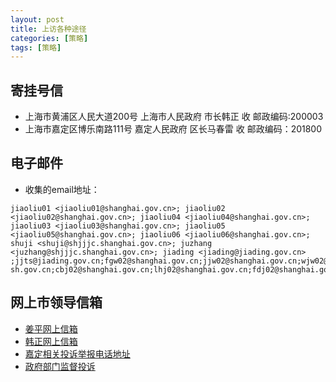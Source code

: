 ```yaml
---
layout: post
title: 上访各种途径
categories: [策略]
tags: [策略]
---
```




## 寄挂号信
 * 上海市黄浦区人民大道200号 上海市人民政府 市长韩正 收  邮政编码:200003
 * 上海市嘉定区博乐南路111号 嘉定人民政府 区长马春雷 收 邮政编码：201800

## 电子邮件
 * 收集的email地址：

```
jiaoliu01 <jiaoliu01@shanghai.gov.cn>; jiaoliu02 <jiaoliu02@shanghai.gov.cn>; jiaoliu04 <jiaoliu04@shanghai.gov.cn>; jiaoliu03 <jiaoliu03@shanghai.gov.cn>; jiaoliu05 <jiaoliu05@shanghai.gov.cn>; jiaoliu06 <jiaoliu06@shanghai.gov.cn>; shuji <shuji@shjjjc.shanghai.gov.cn>; juzhang <juzhang@shjjjc.shanghai.gov.cn>; jiading <jiading@jiading.gov.cn> ;jjts@jiading.gov.cn;fgw02@shanghai.gov.cn;jjw02@shanghai.gov.cn;wjw02@shanghai.gov.cn;jwxf@shmec.gov.cn;kw02@shanghai.gov.cn;mzw02@shanghai.gov.cn;gaj02@shanghai.gov.cn;jcw02@shanghai.gov.cn;jdts@shmzj.gov.cn;sfj02@shanghai.gov.cn;csj02@shanghai.gov.cn;rsj02@shanghai.gov.cn;jsw02@shanghai.gov.cn;jw@shanghai.gov.cn;hbj02@shanghai.gov.cn;ghj02@shanghai.gov.cn;wgj02@shanghai.gov.cn;wsj02@shanghai.gov.cn;swj02@shanghai.gov.cn;rkw02@shanghai.gov.cn;sjj02@shanghai.gov.cn;wsb02@shanghai.gov.cn;gzw02@shanghai.gov.cn;gsj02@shanghai.gov.cn;jiwei1@shzj.gov.cn;jizd@mail.stats-sh.gov.cn;cbj02@shanghai.gov.cn;lhj02@shanghai.gov.cn;fdj02@shanghai.gov.cn;jtj02@shanghai.gov.cn;ajj02@shanghai.gov.cn;jdq02@shanghai.gov.cn
```

## 网上市领导信箱
 * [姜平网上信箱](http://www.shanghai.gov.cn/shanghai/node2314/szzcnew/node12326/u8ai26441.html)
 * [韩正网上信箱](http://wsxf.sh.gov.cn/swldxxnew/resume_HZ.aspx)
 * [嘉定相关投诉举报电话地址](http://www.shanghai.gov.cn/shanghai/node2314/node2320/node2671/node3927/)
 * [政府部门监督投诉](http://www.shanghai.gov.cn/shanghai/node2314/node2320/)


